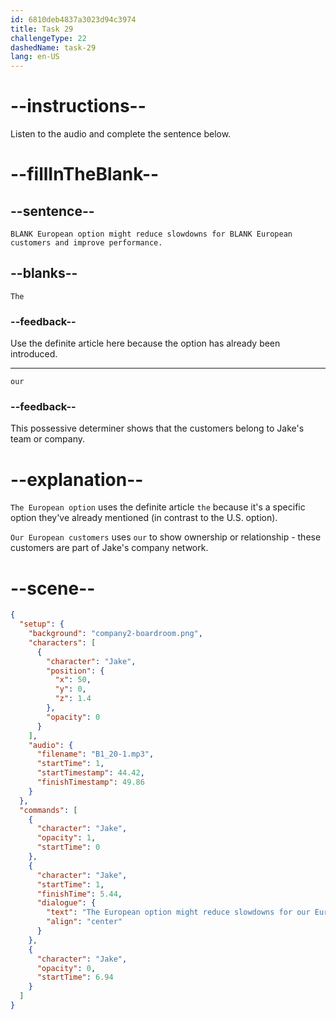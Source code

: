 ```yaml
---
id: 6810deb4837a3023d94c3974
title: Task 29
challengeType: 22
dashedName: task-29
lang: en-US
---
```


<!-- (Audio) Jake: The European option might reduce slowdowns for our European customers and improve performance. -->

# --instructions--

Listen to the audio and complete the sentence below.

# --fillInTheBlank--

## --sentence--

`BLANK European option might reduce slowdowns for BLANK European customers and improve performance.`

## --blanks--

`The`

### --feedback--

Use the definite article here because the option has already been introduced.

---

`our`

### --feedback--

This possessive determiner shows that the customers belong to Jake's team or company.

# --explanation--

`The European option` uses the definite article `the` because it's a specific option they've already mentioned (in contrast to the U.S. option).

`Our European customers` uses `our` to show ownership or relationship - these customers are part of Jake's company network.

# --scene--

```json
{
  "setup": {
    "background": "company2-boardroom.png",
    "characters": [
      {
        "character": "Jake",
        "position": {
          "x": 50,
          "y": 0,
          "z": 1.4
        },
        "opacity": 0
      }
    ],
    "audio": {
      "filename": "B1_20-1.mp3",
      "startTime": 1,
      "startTimestamp": 44.42,
      "finishTimestamp": 49.86
    }
  },
  "commands": [
    {
      "character": "Jake",
      "opacity": 1,
      "startTime": 0
    },
    {
      "character": "Jake",
      "startTime": 1,
      "finishTime": 5.44,
      "dialogue": {
        "text": "The European option might reduce slowdowns for our European customers and improve performance.",
        "align": "center"
      }
    },
    {
      "character": "Jake",
      "opacity": 0,
      "startTime": 6.94
    }
  ]
}
```
